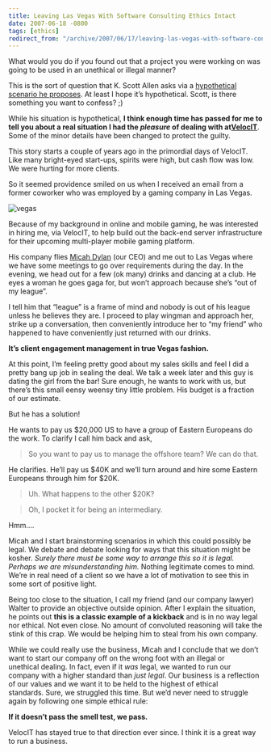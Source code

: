 ```yaml
---
title: Leaving Las Vegas With Software Consulting Ethics Intact
date: 2007-06-18 -0800
tags: [ethics]
redirect_from: "/archive/2007/06/17/leaving-las-vegas-with-software-consulting-ethics-intact.aspx/"
---
```


What would you do if you found out that a project you were working on
was going to be used in an unethical or illegal manner?

This is the sort of question that K. Scott Allen asks via a
[hypothetical scenario he
proposes](http://odetocode.com/Blogs/scott/archive/2007/06/17/10978.aspx "The Main Monkey Business").
At least I hope it’s hypothetical. Scott, is there something you want to
confess? ;)

While his situation is hypothetical, **I think enough time has passed
for me to tell you about a real situation I had the *pleasure* of
dealing with
at**[**VelocIT**](http://veloc-it.com/ "Veloc-IT - We Get IT Done").
Some of the minor details have been changed to protect the guilty.

This story starts a couple of years ago in the primordial days
of VelocIT. Like many bright-eyed start-ups, spirits were high, but cash
flow was low. We were hurting for more clients.

So it seemed providence smiled on us when I received an email from a
former coworker who was employed by a gaming company in Las Vegas.

![vegas](https://haacked.com/images/haacked_com/WindowsLiveWriter/MyFirstFathersDay_14DB0/vegas_1.jpg)

Because of my background in online and mobile gaming, he was interested
in hiring me, via VelocIT, to help build out the back-end server
infrastructure for their upcoming multi-player mobile gaming platform.

His company flies [Micah Dylan](http://micahdylan.com/ "Micah Dylan")
(our CEO) and me out to Las Vegas where we have some meetings to go over
requirements during the day. In the evening, we head out for a few (ok
many) drinks and dancing at a club. He eyes a woman he goes gaga for,
but won’t approach because she’s “out of my league”.

I tell him that “league” is a frame of mind and nobody is out of his
league unless he believes they are. I proceed to play wingman and
approach her, strike up a conversation, then conveniently introduce her
to “my friend” who happened to have conveniently just returned with our
drinks.

**It’s client engagement management in true Vegas fashion.**

At this point, I’m feeling pretty good about my sales skills and feel I
did a pretty bang up job in sealing the deal. We talk a week later and
this guy is dating the girl from the bar! Sure enough, he wants to work
with us, but there’s this small eensy weensy tiny little problem. His
budget is a fraction of our estimate.

But he has a solution!

He wants to pay us \$20,000 US to have a group of Eastern Europeans do
the work. To clarify I call him back and ask,

> So you want to pay us to manage the offshore team? We can do that.

He clarifies. He’ll pay us \$40K and we’ll turn around and hire some
Eastern Europeans through him for \$20K.

> Uh. What happens to the other \$20K?

> Oh, I pocket it for being an intermediary.

Hmm....

Micah and I start brainstorming scenarios in which this could possibly
be legal. We debate and debate looking for ways that this situation
might be kosher. *Surely there must be some way to arrange this so it is
legal. Perhaps we are misunderstanding him.* Nothing legitimate comes to
mind. We’re in real need of a client so we have a lot of motivation to
see this in some sort of positive light.

Being too close to the situation, I call my friend (and our company
lawyer) Walter to provide an objective outside opinion. After I explain
the situation, he points out **this is a classic example of a kickback**
and is in no way legal nor ethical. Not even close. No amount of
convoluted reasoning will take the stink of this crap. We would be
helping him to steal from his own company.

While we could really use the business, Micah and I conclude that we
don’t want to start our company off on the wrong foot with an illegal or
unethical dealing. In fact, even if it *was* legal, we wanted to run our
company with a higher standard than *just legal*. Our business is a
reflection of our values and we want it to be held to the highest of
ethical standards. Sure, we struggled this time. But we’d never need to
struggle again by following one simple ethical rule:

**If it doesn’t pass the smell test, we pass.**

VelocIT has stayed true to that direction ever since. I think it is a
great way to run a business.


